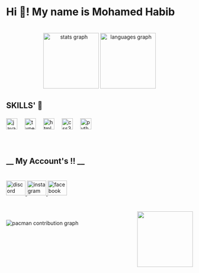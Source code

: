 <br clear="both">

<h1 align="left">Hi 👋! My name is Mohamed Habib</h1>

###

<br clear="both">

<div align="center">
  <img src="https://github-readme-stats.vercel.app/api?username=MmivelH&hide_title=false&hide_rank=false&show_icons=true&include_all_commits=true&count_private=true&disable_animations=false&theme=dracula&locale=en&hide_border=false" height="150" alt="stats graph"  />
  <img src="https://github-readme-stats.vercel.app/api/top-langs?username=MmivelH&locale=en&hide_title=false&layout=compact&card_width=320&langs_count=5&theme=dracula&hide_border=false" height="150" alt="languages graph"  />
</div>

###

<h2 align="left">SKILLS' 💫</h2>

###

<div align="left">
  <img src="https://cdn.jsdelivr.net/gh/devicons/devicon/icons/javascript/javascript-original.svg" height="30" alt="javascript logo"  />
  <img width="12" />
  <img src="https://cdn.jsdelivr.net/gh/devicons/devicon/icons/typescript/typescript-original.svg" height="30" alt="typescript logo"  />
  <img width="12" />
  <img src="https://cdn.jsdelivr.net/gh/devicons/devicon/icons/html5/html5-original.svg" height="30" alt="html5 logo"  />
  <img width="12" />
  <img src="https://cdn.jsdelivr.net/gh/devicons/devicon/icons/css3/css3-original.svg" height="30" alt="css3 logo"  />
  <img width="12" />
  <img src="https://cdn.jsdelivr.net/gh/devicons/devicon/icons/python/python-original.svg" height="30" alt="python logo"  />
</div>

###

<br clear="both">

<h2 align="left">__ My Account's !! __</h2>

###

<br clear="both">

<div align="left">
  <a href="1058739913694138471" target="_blank">
    <img src="https://raw.githubusercontent.com/maurodesouza/profile-readme-generator/master/src/assets/icons/social/discord/default.svg" width="52" height="40" alt="discord logo"  />
  </a>
  <a href="https://www.instagram.com/mmivelh/" target="_blank">
    <img src="https://raw.githubusercontent.com/maurodesouza/profile-readme-generator/master/src/assets/icons/social/instagram/default.svg" width="52" height="40" alt="instagram logo"  />
  </a>
  <a href="https://www.facebook.com/profile.php?id=100093840160463" target="_blank">
    <img src="https://raw.githubusercontent.com/maurodesouza/profile-readme-generator/master/src/assets/icons/social/facebook/default.svg" width="52" height="40" alt="facebook logo"  />
  </a>
</div>

###

<br clear="both">

<img align="right" height="150" src="[https://imgur.com/a/sD90l7f](https://imgflip.com/gif/a3jzuu)"  />

###

<picture>
  <source media="(prefers-color-scheme: dark)" srcset="https://raw.githubusercontent.com/MmivelH/MmivelH/output/pacman-contribution-graph-dark.svg">
  <source media="(prefers-color-scheme: light)" srcset="https://raw.githubusercontent.com/MmivelH/MmivelH/output/pacman-contribution-graph.svg">
  <img alt="pacman contribution graph" src="https://raw.githubusercontent.com/MmivelH/MmivelH/output/pacman-contribution-graph.svg">
</picture>

###

